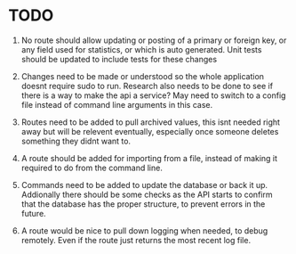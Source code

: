 # TODO
1) No route should allow updating or posting of a primary or foreign key, or
any field used for statistics, or which is auto generated. Unit tests should
be updated to include tests for these changes

2) Changes need to be made or understood so the whole application doesnt require
sudo to run. Research also needs to be done to see if there is a way to make
the api a service? May need to switch to a config file instead of command line
arguments in this case.

3) Routes need to be added to pull archived values, this isnt needed right away
but will be relevent eventually, especially once someone deletes something they
didnt want to.

4) A route should be added for importing from a file, instead of making it
required to do from the command line.

5) Commands need to be added to update the database or back it up. Addionally
there should be some checks as the API starts to confirm that the database has
the proper structure, to prevent errors in the future.

6) A route would be nice to pull down logging when needed, to debug remotely.
Even if the route just returns the most recent log file.